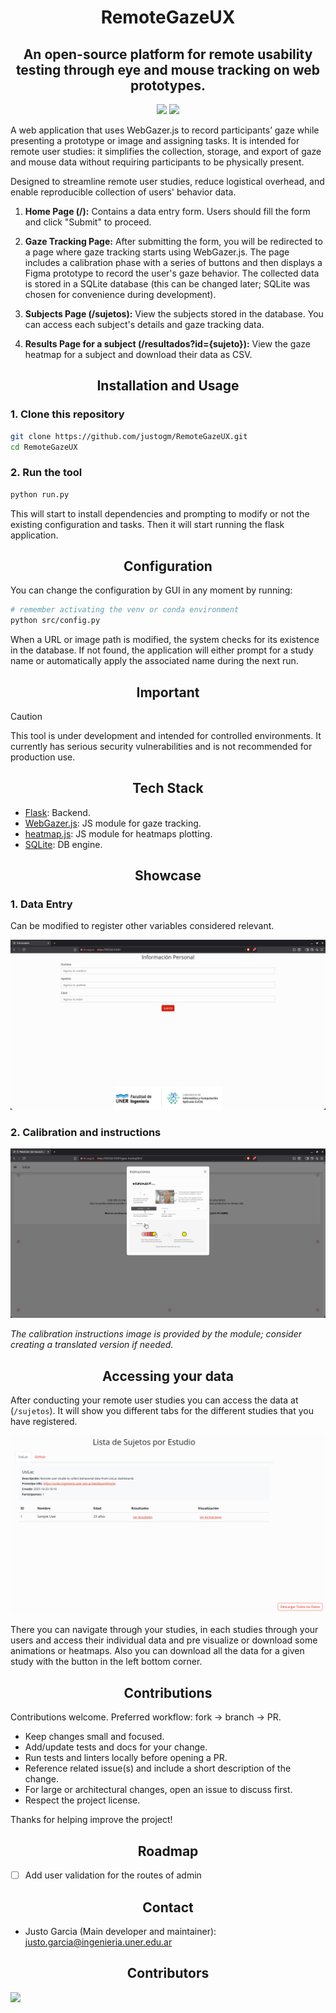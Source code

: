 <h1 align="center">
RemoteGazeUX
</h1>

<h2 align="center">
An open-source platform for remote usability testing through eye and mouse tracking on web prototypes.
</h2>

<div align="center">

![](https://img.shields.io/github/check-runs/justogm/RemoteGazeUX/main?nameFilter=build&style=for-the-badge&color=8ad7eb)
![](https://img.shields.io/github/license/justogm/RemoteGazeUX?style=for-the-badge&color=8ad7eb)

</div>

A web application that uses WebGazer.js to record participants’ gaze while presenting a prototype or image and assigning tasks. It is intended for remote user studies: it simplifies the collection, storage, and export of gaze and mouse data without requiring participants to be physically present.

Designed to streamline remote user studies, reduce logistical overhead, and enable reproducible collection of users' behavior data.

1. **Home Page (/):** Contains a data entry form. Users should fill the form and click "Submit" to proceed.

2. **Gaze Tracking Page:** After submitting the form, you will be redirected to a page where gaze tracking starts using WebGazer.js. The page includes a calibration phase with a series of buttons and then displays a Figma prototype to record the user's gaze behavior. The collected data is stored in a SQLite database (this can be changed later; SQLite was chosen for convenience during development).

3. **Subjects Page (/sujetos):** View the subjects stored in the database. You can access each subject's details and gaze tracking data.

4. **Results Page for a subject (/resultados?id={sujeto}):** View the gaze heatmap for a subject and download their data as CSV.


<div align="center">
    <h2> Installation and Usage </h2>
</div>

### 1. Clone this repository

```bash
git clone https://github.com/justogm/RemoteGazeUX.git
cd RemoteGazeUX
```

### 2. Run the tool

```bash
python run.py
```

This will start to install dependencies and prompting to modify or not the existing configuration and tasks. Then it will start running the flask application.


<div align="center">
    <h2>Configuration</h2>
</div>

You can change the configuration by GUI in any moment by running:

```bash
# remember activating the venv or conda environment
python src/config.py
```

When a URL or image path is modified, the system checks for its existence in the database. If not found, the application will either prompt for a study name or automatically apply the associated name during the next run.

<div align="center">
    <h2>Important</h2>
</div>

> [!CAUTION]
> This tool is under development and intended for controlled environments. It currently has serious security vulnerabilities and is not recommended for production use.

<div align="center">
    <h2>Tech Stack</h2>
</div>

- [Flask](https://flask.palletsprojects.com/en/3.0.x/): Backend.
- [WebGazer.js](https://webgazer.cs.brown.edu/): JS module for gaze tracking.
- [heatmap.js](https://www.patrick-wied.at/static/heatmapjs/): JS module for heatmaps plotting.
- [SQLite](https://www.sqlite.org/index.html): DB engine.

<div align="center">
    <h2>Showcase</h2>
</div>

### 1. Data Entry

Can be modified to register other variables considered relevant.

![Data Entry](assets/readme/data_entry.png)

### 2. Calibration and instructions

![Calibration and instructions](assets/readme/calibration.png)

*The calibration instructions image is provided by the module; consider creating a translated version if needed.*


<div align="center">
    <h2>Accessing your data</h2>
</div>

After conducting your remote user studies you can access the data at (`/sujetos`). It will show you different tabs for the different studies that you have registered.

![Accessing data](assets/readme/accessing_data.png)

There you can navigate through your studies, in each studies through your users and access their individual data and pre visualize or download some animations or heatmaps. Also you can download all the data for a given study with the button in the left bottom corner.

<div align="center">
    <h2>Contributions</h2>
</div>

Contributions welcome. Preferred workflow: fork → branch → PR.

- Keep changes small and focused.
- Add/update tests and docs for your change.
- Run tests and linters locally before opening a PR.
- Reference related issue(s) and include a short description of the change.
- For large or architectural changes, open an issue to discuss first.
- Respect the project license.

Thanks for helping improve the project!

<div align="center">
    <h2>Roadmap</h2>
</div>

- [ ] Add user validation for the routes of admin

<div align="center">
    <h2>Contact</h2>
</div>

- Justo Garcia (Main developer and maintainer): [justo.garcia@ingenieria.uner.edu.ar](mailto:justo.garcia@ingenieria.uner.edu.ar)

<div align="center">
    <h2>Contributors</h2>
</div>

<a href="https://github.com/justogm/RemoteGazeUX/graphs/contributors">
  <img src="https://contrib.rocks/image?repo=justogm/RemoteGazeUX" />
</a>